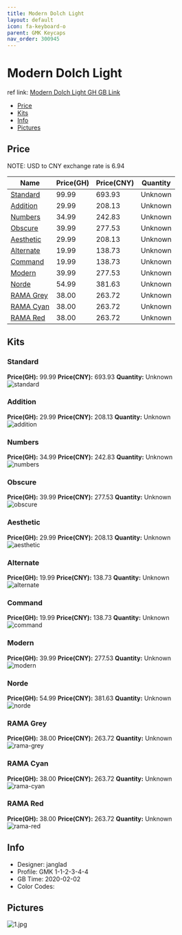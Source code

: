 ```yaml
---
title: Modern Dolch Light 
layout: default
icon: fa-keyboard-o
parent: GMK Keycaps
nav_order: 300945
---
```


# Modern Dolch Light 

ref link: [Modern Dolch Light GH GB Link](https://geekhack.org/index.php?topic=104498.0)  
* [Price](#price)  
* [Kits](#kits)  
* [Info](#info)  
* [Pictures](#pictures)  


## Price  
NOTE: USD to CNY exchange rate is 6.94

| Name          | Price(GH)    |  Price(CNY) | Quantity |
| ------------- | ------------ |  ---------- | -------- |
|[Standard](#standard)|99.99|693.93|Unknown|
|[Addition](#addition)|29.99|208.13|Unknown|
|[Numbers](#numbers)|34.99|242.83|Unknown|
|[Obscure](#obscure)|39.99|277.53|Unknown|
|[Aesthetic](#aesthetic)|29.99|208.13|Unknown|
|[Alternate](#alternate)|19.99|138.73|Unknown|
|[Command](#command)|19.99|138.73|Unknown|
|[Modern](#modern)|39.99|277.53|Unknown|
|[Norde](#norde)|54.99|381.63|Unknown|
|[RAMA Grey](#rama-grey)|38.00|263.72|Unknown|
|[RAMA Cyan](#rama-cyan)|38.00|263.72|Unknown|
|[RAMA Red](#rama-red)|38.00|263.72|Unknown|


## Kits  
### Standard  
**Price(GH):** 99.99    **Price(CNY):** 693.93    **Quantity:** Unknown  
<img src="{{ 'assets/images/gmk-keycaps/moderndolchlight/kits_pics/standard.jpg' | relative_url }}" alt="standard" class="image featured">

### Addition  
**Price(GH):** 29.99    **Price(CNY):** 208.13    **Quantity:** Unknown  
<img src="{{ 'assets/images/gmk-keycaps/moderndolchlight/kits_pics/addition.jpg' | relative_url }}" alt="addition" class="image featured">

### Numbers  
**Price(GH):** 34.99    **Price(CNY):** 242.83    **Quantity:** Unknown  
<img src="{{ 'assets/images/gmk-keycaps/moderndolchlight/kits_pics/numbers.jpg' | relative_url }}" alt="numbers" class="image featured">

### Obscure  
**Price(GH):** 39.99    **Price(CNY):** 277.53    **Quantity:** Unknown  
<img src="{{ 'assets/images/gmk-keycaps/moderndolchlight/kits_pics/obscure.jpg' | relative_url }}" alt="obscure" class="image featured">

### Aesthetic  
**Price(GH):** 29.99    **Price(CNY):** 208.13    **Quantity:** Unknown  
<img src="{{ 'assets/images/gmk-keycaps/moderndolchlight/kits_pics/aesthetic.jpg' | relative_url }}" alt="aesthetic" class="image featured">

### Alternate  
**Price(GH):** 19.99    **Price(CNY):** 138.73    **Quantity:** Unknown  
<img src="{{ 'assets/images/gmk-keycaps/moderndolchlight/kits_pics/alternate.jpg' | relative_url }}" alt="alternate" class="image featured">

### Command  
**Price(GH):** 19.99    **Price(CNY):** 138.73    **Quantity:** Unknown  
<img src="{{ 'assets/images/gmk-keycaps/moderndolchlight/kits_pics/command.jpg' | relative_url }}" alt="command" class="image featured">

### Modern  
**Price(GH):** 39.99    **Price(CNY):** 277.53    **Quantity:** Unknown  
<img src="{{ 'assets/images/gmk-keycaps/moderndolchlight/kits_pics/modern.jpg' | relative_url }}" alt="modern" class="image featured">

### Norde  
**Price(GH):** 54.99    **Price(CNY):** 381.63    **Quantity:** Unknown  
<img src="{{ 'assets/images/gmk-keycaps/moderndolchlight/kits_pics/norde.jpg' | relative_url }}" alt="norde" class="image featured">

### RAMA Grey  
**Price(GH):** 38.00    **Price(CNY):** 263.72    **Quantity:** Unknown  
<img src="{{ 'assets/images/gmk-keycaps/moderndolchlight/kits_pics/rama-grey.png' | relative_url }}" alt="rama-grey" class="image featured">

### RAMA Cyan  
**Price(GH):** 38.00    **Price(CNY):** 263.72    **Quantity:** Unknown  
<img src="{{ 'assets/images/gmk-keycaps/moderndolchlight/kits_pics/rama-cyan.png' | relative_url }}" alt="rama-cyan" class="image featured">

### RAMA Red  
**Price(GH):** 38.00    **Price(CNY):** 263.72    **Quantity:** Unknown  
<img src="{{ 'assets/images/gmk-keycaps/moderndolchlight/kits_pics/rama-red.png' | relative_url }}" alt="rama-red" class="image featured">


## Info  
* Designer: janglad  
* Profile: GMK 1-1-2-3-4-4  
* GB Time: 2020-02-02  
* Color Codes:  


## Pictures  
<img src="{{ 'assets/images/gmk-keycaps/moderndolchlight/rendering_pics/1.jpg' | relative_url }}" alt="1.jpg" class="image featured">
